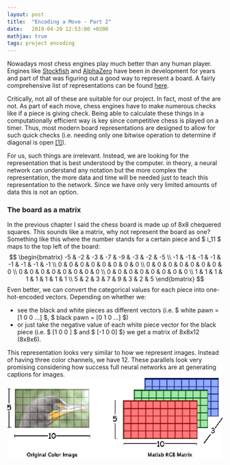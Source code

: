 ```yaml
---
layout: post
title:  "Encoding a Move - Part 2"
date:   2019-04-20 12:53:00 +0200
mathjax: true
tags: project encoding
---
```

Nowadays most chess engines play much better than any human player. 
Engines like [Stockfish](https://stockfishchess.org/) and [AlphaZero](https://deepmind.com/blog/alphazero-shedding-new-light-grand-games-chess-shogi-and-go/) have been in development for years and part of that was figuring out a good way to represent a board.
A fairly comprehensive list of representations can be found [here](https://www.chessprogramming.org/Board_Representation).

Critically, not all of these are suitable for our project. In fact, most of the are not.
As part of each move, chess engines have to make numerous checks like if a piece is giving check.
Being able to calculate these things in a computationally efficient way is key since competitive chess is played on a timer.
Thus, most modern board representations are designed to allow for such quick checks (i.e. needing only one bitwise operation to determine if diagonal is open [[1]](https://www.chessprogramming.org/0x88)).

For us, such things are irrelevant. Instead, we are looking for the representation that is best understood by the computer.
in theory, a neural network can understand any notation but the more complex the representation, the more data and time will be needed just to teach this representation to the network. Since we have only very limited amounts of data this is not an option.

### The board as a matrix
In the previous chapter I said the chess board is made up of 8x8 chequered squares.
This sounds like a matrix, why not represent the board as one?
Something like this where the number stands for a certain piece and $ i_11 $ maps to the top left of the board:
$$ \begin{bmatrix} -5 & -2 & -3 & -7 & -9 & -3 & -2 & -5 \\ -1 & -1 & -1 & -1 & -1 & -1 & -1 & -1 \\ 0 & 0 & 0 & 0 & 0 & 0 & 0 & 0 \\ 0 & 0 & 0 & 0 & 0 & 0 & 0 & 0 \\ 0 & 0 & 0 & 0 & 0 & 0 & 0 & 0 \\ 0 & 0 & 0 & 0 & 0 & 0 & 0 & 0 \\ 1 & 1 & 1 & 1 & 1 & 1 & 1 & 1 \\ 5 & 2 & 3 & 7 & 9 & 3 & 2 & 5 \end{bmatrix} $$
Even better, we can convert the categorical values for each piece into one-hot-encoded vectors.
Depending on whether we:
* see the black and white pieces as different vectors (i.e. $ white pawn = [1 0 0 ...] $, $ black pawn = [0 1 0 ...] $)
* or just take the negative value of each white piece vector for the black piece (i.e. $ [1 0 0 ] $ and $ [-1 0 0] $)
we get a matrix of 8x8x12 (8x8x6).

This representation looks very similar to how we represent images.
Instead of having three color channels, we have 12.
These parallels look very promising considering how success full neural networks are at generating captions for images.
![image as matrix](../img/Color-image-representation-and-RGB-matrix.png "[Source](https://www.researchgate.net/publication/282798184_The_project_is_based_on_emerging_field_Image_Processing_In_this_project_A_Graphical_User_Interface_has_been_designed_using_the_software_Labwindows_which_can_process_both_type_of_Real_time_Image_Proces)")


